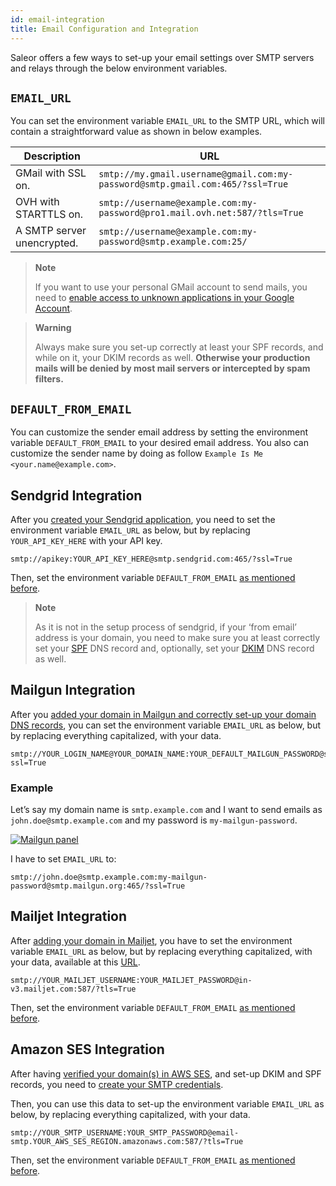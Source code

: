 ```yaml
---
id: email-integration
title: Email Configuration and Integration
---
```


Saleor offers a few ways to set-up your email settings over SMTP servers and relays through the below environment variables.


## `EMAIL_URL`

You can set the environment variable `EMAIL_URL` to the SMTP URL, which will contain a straightforward value as shown in below examples.

| Description | URL |
| --- | --- |
| GMail with SSL on. | `smtp://my.gmail.username@gmail.com:my-password@smtp.gmail.com:465/?ssl=True` |
| OVH with STARTTLS on. | `smtp://username@example.com:my-password@pro1.mail.ovh.net:587/?tls=True` |
| A SMTP server unencrypted. | `smtp://username@example.com:my-password@smtp.example.com:25/` |

> **Note**
>
> If you want to use your personal GMail account to send mails, you need to [enable access to unknown applications in your Google Account](https://myaccount.google.com/lesssecureapps).

> **Warning**
>
> Always make sure you set-up correctly at least your SPF records, and while on it, your DKIM records as well. **Otherwise your production mails will be denied by most mail servers or intercepted by spam filters.**


## `DEFAULT_FROM_EMAIL`

You can customize the sender email address by setting the environment variable `DEFAULT_FROM_EMAIL` to your desired email address. You also can customize the sender name by doing as follow `Example Is Me <your.name@example.com>`.


## Sendgrid Integration

After you [created your Sendgrid application](https://app.sendgrid.com/guide/integrate/langs/smtp), you need to set the environment variable `EMAIL_URL` as below, but by replacing `YOUR_API_KEY_HERE` with your API key.

```
smtp://apikey:YOUR_API_KEY_HERE@smtp.sendgrid.com:465/?ssl=True
```

Then, set the environment variable `DEFAULT_FROM_EMAIL` [as mentioned before](https://docs.getsaleor.com/en/latest/guides/email_integration.html#default-from-email).

> **Note**
>
> As it is not in the setup process of sendgrid, if your ‘from email’ address is your domain, you need to make sure you at least correctly set your [SPF](https://sendgrid.com/docs/Glossary/spf.html) DNS record and, optionally, set your [DKIM](https://sendgrid.com/docs/Glossary/dkim.html) DNS record as well.


## Mailgun Integration

After you [added your domain in Mailgun and correctly set-up your domain DNS records](https://app.mailgun.com/app/domains/new), you can set the environment variable `EMAIL_URL` as below, but by replacing everything capitalized, with your data.

```
smtp://YOUR_LOGIN_NAME@YOUR_DOMAIN_NAME:YOUR_DEFAULT_MAILGUN_PASSWORD@smtp.mailgun.org:465/?ssl=True
```


### Example

Let’s say my domain name is `smtp.example.com` and I want to send emails as `john.doe@smtp.example.com` and my password is `my-mailgun-password`.

[![Mailgun panel](assets/guides-email-integration/1.png)](assets/guides-email-integration/1.png)

I have to set `EMAIL_URL` to:

```
smtp://john.doe@smtp.example.com:my-mailgun-password@smtp.mailgun.org:465/?ssl=True
```


## Mailjet Integration

After [adding your domain in Mailjet](https://app.mailjet.com/account/sender/domain#create-domain), you have to set the environment variable `EMAIL_URL` as below, but by replacing everything capitalized, with your data, available at this [URL](https://app.mailjet.com/account/setup).

```
smtp://YOUR_MAILJET_USERNAME:YOUR_MAILJET_PASSWORD@in-v3.mailjet.com:587/?tls=True
```

Then, set the environment variable `DEFAULT_FROM_EMAIL` [as mentioned before](https://docs.getsaleor.com/en/latest/guides/email_integration.html#default-from-email).


## Amazon SES Integration

After having [verified your domain(s) in AWS SES](https://eu-west-1.console.aws.amazon.com/ses/home#verified-senders-domain:), and set-up DKIM and SPF records, you need to [create your SMTP credentials](https://eu-west-1.console.aws.amazon.com/ses/home#smtp-settings:).

Then, you can use this data to set-up the environment variable `EMAIL_URL` as below, by replacing everything capitalized, with your data.

```
smtp://YOUR_SMTP_USERNAME:YOUR_SMTP_PASSWORD@email-smtp.YOUR_AWS_SES_REGION.amazonaws.com:587/?tls=True
```

Then, set the environment variable `DEFAULT_FROM_EMAIL` [as mentioned before](https://docs.getsaleor.com/en/latest/guides/email_integration.html#default-from-email).